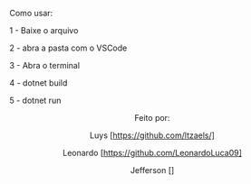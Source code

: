 

Como usar:

1 - Baixe o arquivo

2 - abra a pasta com o VSCode

3 - Abra o terminal

4 - dotnet build

5 - dotnet run

<div align="center">

Feito por:
  
  Luys  [https://github.com/ltzaels/]
  
  Leonardo [https://github.com/LeonardoLuca09]
  
  Jefferson  []

</div>
